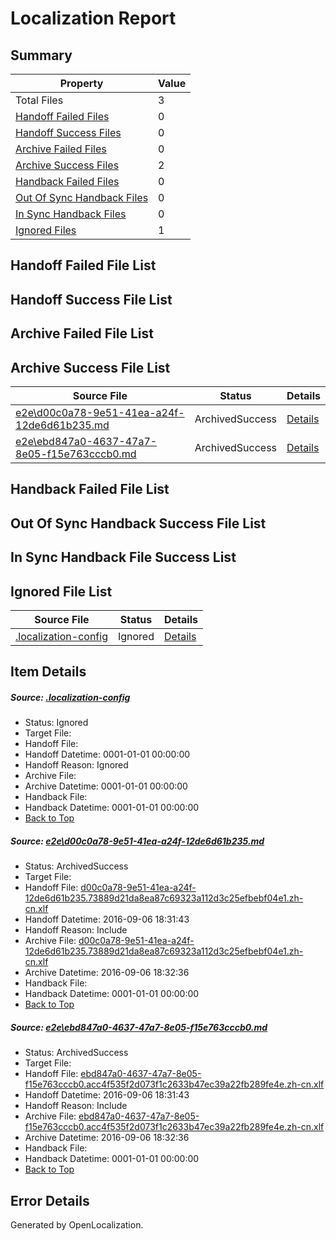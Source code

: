 # <a name='report-top'></a> Localization Report

## Summary
 Property | Value 
 -------- | ----- 
 Total Files | 3
[ Handoff Failed Files ](#handoff-failed-list)| 0
[ Handoff Success Files ](#handoff-success-list)| 0
[ Archive Failed Files ](#archive-failed-list)| 0
[ Archive Success Files ](#archive-success-list)| 2
[ Handback Failed Files ](#handback-failed-list)| 0
[ Out Of Sync Handback Files ](#outofsync-handback-success-list)| 0
[ In Sync Handback Files ](#insync-handback-success-list)| 0
[ Ignored Files ](#ignored-list)| 1

## <a name='handoff-failed-list'></a> Handoff Failed File List

## <a name='handoff-success-list'></a> Handoff Success File List

## <a name='archive-failed-list'></a> Archive Failed File List

## <a name='archive-success-list'></a> Archive Success File List
 Source File | Status | Details 
 ----------- | ------ | ------- 
 [e2e\d00c0a78-9e51-41ea-a24f-12de6d61b235.md](https://github.com/OpenLocalizationTestOrg/ol-test0/blob/249c013ecae25de5fd98ed78cc5b4f5c8c9a6f09/e2e/d00c0a78-9e51-41ea-a24f-12de6d61b235.md) | ArchivedSuccess | [Details](#a779e31f376666bc4603f93933094ad4cac1d6611)
 [e2e\ebd847a0-4637-47a7-8e05-f15e763cccb0.md](https://github.com/OpenLocalizationTestOrg/ol-test0/blob/249c013ecae25de5fd98ed78cc5b4f5c8c9a6f09/e2e/ebd847a0-4637-47a7-8e05-f15e763cccb0.md) | ArchivedSuccess | [Details](#c41d8c15e893421fc6ad45ff63f81365b0941f792)

## <a name='handback-failed-list'></a> Handback Failed File List

## <a name='outofsync-handback-success-list'></a> Out Of Sync Handback Success File List

## <a name='insync-handback-success-list'></a> In Sync Handback File Success List

## <a name='ignored-list'></a> Ignored File List
 Source File | Status | Details 
 ----------- | ------ | ------- 
 [.localization-config](https://github.com/OpenLocalizationTestOrg/ol-test0/blob/249c013ecae25de5fd98ed78cc5b4f5c8c9a6f09/.localization-config) | Ignored | [Details](#3d4f252ac210baf56311d7e97dcc2db10974dbd20)

## Item Details
##### <a name='3d4f252ac210baf56311d7e97dcc2db10974dbd20'></a> Source: [.localization-config](https://github.com/OpenLocalizationTestOrg/ol-test0/blob/249c013ecae25de5fd98ed78cc5b4f5c8c9a6f09/.localization-config)
* Status: Ignored
* Target File: 
* Handoff File: 
* Handoff Datetime: 0001-01-01 00:00:00
* Handoff Reason: Ignored
* Archive File: 
* Archive Datetime: 0001-01-01 00:00:00
* Handback File: 
* Handback Datetime: 0001-01-01 00:00:00
* [Back to Top](#report-top)

##### <a name='a779e31f376666bc4603f93933094ad4cac1d6611'></a> Source: [e2e\d00c0a78-9e51-41ea-a24f-12de6d61b235.md](https://github.com/OpenLocalizationTestOrg/ol-test0/blob/249c013ecae25de5fd98ed78cc5b4f5c8c9a6f09/e2e/d00c0a78-9e51-41ea-a24f-12de6d61b235.md)
* Status: ArchivedSuccess
* Target File: 
* Handoff File: [d00c0a78-9e51-41ea-a24f-12de6d61b235.73889d21da8ea87c69323a112d3c25efbebf04e1.zh-cn.xlf](https://github.com/OpenLocalizationTestOrg/ol-test0-handoff/blob/9751d9b13b625298411e8d5291540400dfcf2d2c/ol-handoff/OpenLocalizationTestOrg/ol-test0-zhcn/ci/ht/d00c0a78-9e51-41ea-a24f-12de6d61b235.73889d21da8ea87c69323a112d3c25efbebf04e1.zh-cn.xlf)
* Handoff Datetime: 2016-09-06 18:31:43
* Handoff Reason: Include
* Archive File: [d00c0a78-9e51-41ea-a24f-12de6d61b235.73889d21da8ea87c69323a112d3c25efbebf04e1.zh-cn.xlf](https://github.com/OpenLocalizationTestOrg/ol-test0-handoff/blob/c771874bb485c04e5ff76950fac2de2166f163ad/ol-archive/OpenLocalizationTestOrg/ol-test0-zhcn/ci/ht/d00c0a78-9e51-41ea-a24f-12de6d61b235.73889d21da8ea87c69323a112d3c25efbebf04e1.zh-cn.xlf)
* Archive Datetime: 2016-09-06 18:32:36
* Handback File: 
* Handback Datetime: 0001-01-01 00:00:00
* [Back to Top](#report-top)

##### <a name='c41d8c15e893421fc6ad45ff63f81365b0941f792'></a> Source: [e2e\ebd847a0-4637-47a7-8e05-f15e763cccb0.md](https://github.com/OpenLocalizationTestOrg/ol-test0/blob/249c013ecae25de5fd98ed78cc5b4f5c8c9a6f09/e2e/ebd847a0-4637-47a7-8e05-f15e763cccb0.md)
* Status: ArchivedSuccess
* Target File: 
* Handoff File: [ebd847a0-4637-47a7-8e05-f15e763cccb0.acc4f535f2d073f1c2633b47ec39a22fb289fe4e.zh-cn.xlf](https://github.com/OpenLocalizationTestOrg/ol-test0-handoff/blob/9751d9b13b625298411e8d5291540400dfcf2d2c/ol-handoff/OpenLocalizationTestOrg/ol-test0-zhcn/ci/ht/ebd847a0-4637-47a7-8e05-f15e763cccb0.acc4f535f2d073f1c2633b47ec39a22fb289fe4e.zh-cn.xlf)
* Handoff Datetime: 2016-09-06 18:31:43
* Handoff Reason: Include
* Archive File: [ebd847a0-4637-47a7-8e05-f15e763cccb0.acc4f535f2d073f1c2633b47ec39a22fb289fe4e.zh-cn.xlf](https://github.com/OpenLocalizationTestOrg/ol-test0-handoff/blob/c771874bb485c04e5ff76950fac2de2166f163ad/ol-archive/OpenLocalizationTestOrg/ol-test0-zhcn/ci/ht/ebd847a0-4637-47a7-8e05-f15e763cccb0.acc4f535f2d073f1c2633b47ec39a22fb289fe4e.zh-cn.xlf)
* Archive Datetime: 2016-09-06 18:32:36
* Handback File: 
* Handback Datetime: 0001-01-01 00:00:00
* [Back to Top](#report-top)


## Error Details

Generated by OpenLocalization.

